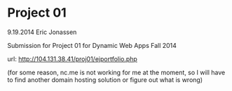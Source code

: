 # Project 01

9.19.2014
Eric Jonassen

Submission for Project 01 for Dynamic Web Apps Fall 2014

url: 
http://104.131.38.41/proj01/ejportfolio.php

(for some reason, nc.me is not working for me at the moment, so I will have to find another domain hosting solution or figure out what is wrong)